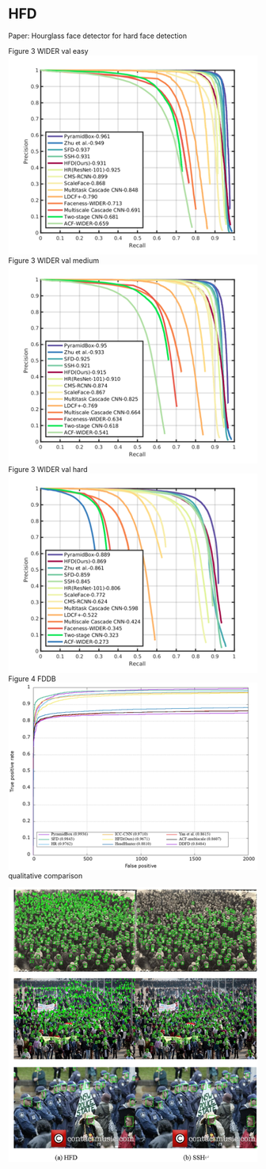 # HFD
Paper: Hourglass face detector for hard face detection

Figure 3 WIDER val easy
![Figure 3 WIDER val easy](https://github.com/ZijunYu/HFD/blob/main/Figure3%20WIDER%20easy.png)
Figure 3 WIDER val medium
![Figure 3 WIDER val medium](https://github.com/ZijunYu/HFD/blob/main/Figure3%20WIDER%20medium.png)
Figure 3 WIDER val hard
![Figure 3 WIDER val hard](https://github.com/ZijunYu/HFD/blob/main/Figure3%20WIDER%20hard.png)
Figure 4 FDDB
![Figure 4 FDDB](https://github.com/ZijunYu/HFD/blob/main/Figure%204%20FDDB.png)
qualitative comparison

![qualitative comparison](https://github.com/ZijunYu/HFD/blob/main/qualitative%20comparison.PNG)
